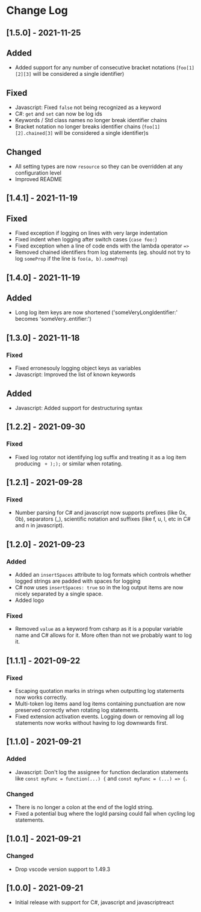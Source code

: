 # Change Log

## [1.5.0] - 2021-11-25

## Added
- Added support for any number of consecutive bracket notations (`foo[1][2][3]` will be considered a single identifier)

## Fixed
- Javascript: Fixed `false` not being recognized as a keyword
- C#: `get` and `set` can now be log ids
- Keywords / Std class names no longer break identifier chains
- Bracket notation no longer breaks identifier chains (`foo[1][2].chained[3]` will be considered a single identifier)s

## Changed
- All setting types are now `resource` so they can be overridden at any configuration level
- Improved README

## [1.4.1] - 2021-11-19

## Fixed
- Fixed exception if logging on lines with very large indentation
- Fixed indent when logging after switch cases (`case foo:`)
- Fixed exception when a line of code ends with the lambda operator `=>`
- Removed chained identifiers from log statements (eg. should not try to log `someProp` if the line is `foo(a, b).someProp`)

## [1.4.0] - 2021-11-19

## Added
- Long log item keys are now shortened ('someVeryLongIdentifier:' becomes 'someVery..entifier:')

## [1.3.0] - 2021-11-18

### Fixed
- Fixed erronesouly logging object keys as variables
- Javascript: Improved the list of known keywords

## Added
- Javascript: Added support for destructuring syntax

## [1.2.2] - 2021-09-30

### Fixed
- Fixed log rotator not identifying log suffix and treating it as a log item producing ` + ););` or similar when rotating.

## [1.2.1] - 2021-09-28

### Fixed
- Number parsing for C# and javascript now supports prefixes (like 0x, 0b), separators (_), scientific notation and suffixes (like f, u, l, etc in C# and n in javascript).

## [1.2.0] - 2021-09-23

### Added
- Added an `insertSpaces` attribute to log formats which controls whether logged strings are padded with spaces for logging
- C# now uses `insertSpaces: true` so in the log output items are now nicely separated by a single space.
- Added logo

### Fixed
- Removed `value` as a keyword from csharp as it is a popular variable name and C# allows for it. More often than not we probably want to log it.

## [1.1.1] - 2021-09-22

### Fixed
- Escaping quotation marks in strings when outputting log statements now works correctly.
- Multi-token log items aand log items containing punctuation are now preserved correctly when rotating log statements.
- Fixed extension activation events. Logging down or removing all log statements now works without having to log downwards first.

## [1.1.0] - 2021-09-21

### Added
- Javascript: Don't log the assignee for function declaration statements like `const myFunc = function(...) {` and `const myFunc = (...) => {`.

### Changed
- There is no longer a colon at the end of the logId string.
- Fixed a potential bug where the logId parsing could fail when cycling log statements.

## [1.0.1] - 2021-09-21

### Changed
- Drop vscode version support to 1.49.3

## [1.0.0] - 2021-09-21

- Initial release with support for C#, javascript and javascriptreact
